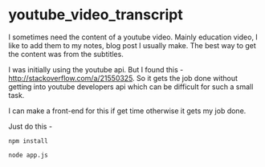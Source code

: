 # youtube_video_transcript

I sometimes need the content of a youtube video. Mainly education video, I like to add them to my notes, blog post I usually make. The best way to get the content was from the subtitles. 

I was initially using the youtube api. But I found this - http://stackoverflow.com/a/21550325. So it gets the job done without getting into youtube developers api which can be difficult for such a small task.

I can make a front-end for this if get time otherwise it gets my job done. 

Just do this - 

`npm install`

`node app.js`
